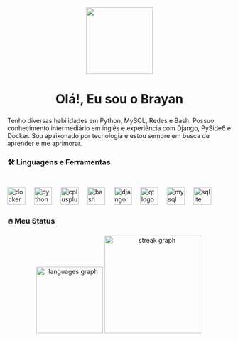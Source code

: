 <div align="center">
  <img height="150" src="https://media.giphy.com/media/qgQUggAC3Pfv687qPC/giphy.gif"  />
</div>

###

<h1 align="center">Olá!, Eu sou o Brayan</h1>

###

<p align="left">Tenho diversas habilidades em Python, MySQL, Redes e Bash. Possuo conhecimento intermediário em inglês e experiência com Django, PySide6 e Docker. Sou apaixonado por tecnologia e estou sempre em busca de aprender e me aprimorar.</p>

###

<h3 align="left">🛠 Linguagens e Ferramentas</h3>

###

<br clear="both">

<div align="left">
  <img src="https://cdn.jsdelivr.net/gh/devicons/devicon/icons/docker/docker-plain-wordmark.svg" height="40" alt="docker logo"  />
  <img width="12" />
  <img src="https://cdn.jsdelivr.net/gh/devicons/devicon/icons/python/python-original.svg" height="40" alt="python logo"  />
  <img width="12" />
  <img src="https://cdn.jsdelivr.net/gh/devicons/devicon/icons/cplusplus/cplusplus-original.svg" height="40" alt="cplusplus logo"  />
  <img width="12" />
  <img src="https://cdn.jsdelivr.net/gh/devicons/devicon/icons/bash/bash-original.svg" height="40" alt="bash logo"  />
  <img width="12" />
  <img src="https://cdn.jsdelivr.net/gh/devicons/devicon/icons/django/django-plain.svg" height="40" alt="django logo"  />
  <img width="12" />
  <img src="https://cdn.jsdelivr.net/gh/devicons/devicon/icons/qt/qt-original.svg" height="40" alt="qt logo"  />
  <img width="12" />
  <img src="https://cdn.jsdelivr.net/gh/devicons/devicon/icons/mysql/mysql-original.svg" height="40" alt="mysql logo"  />
  <img width="12" />
  <img src="https://cdn.jsdelivr.net/gh/devicons/devicon/icons/sqlite/sqlite-original.svg" height="40" alt="sqlite logo"  />
</div>

###

<h3 align="left">🔥   Meu Status</h3>

###

<div align="center">
  <img src="https://github-readme-stats.vercel.app/api/top-langs?username=Brayandev0&locale=en&hide_title=false&layout=compact&card_width=320&langs_count=5&theme=dracula&hide_border=false&order=2" height="150" alt="languages graph"  />
  <img src="https://streak-stats.demolab.com?user=Brayandev0&locale=en&mode=daily&theme=dark&hide_border=false&border_radius=5&order=3" height="220" alt="streak graph"  />
</div>
